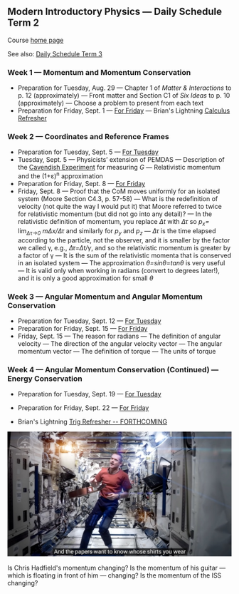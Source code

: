 ## Modern Introductory Physics &mdash; Daily Schedule Term 2

Course [home page](./)

See also: [Daily Schedule Term 3](./daily_schedule-term_3.html)

### Week 1 &mdash; Momentum and Momentum Conservation

* Preparation for Tuesday, Aug. 29 &mdash; Chapter 1 of *Matter &amp; Interactions* to p. 12 (approximately) &mdash; Front matter and Section C1 of *Six Ideas* to p. 10 (approximately) &mdash; Choose a problem to present from each text
* Preparation for Friday, Sept. 1 &mdash; [For Friday](./assignments/AssignmentFor2023-09-01.pdf) &mdash; Brian's Lightning [Calculus Refresher](./resources/CalculusRefresher.pdf)

### Week 2 &mdash; Coordinates and Reference Frames

* Preparation for Tuesday, Sept. 5 &mdash; [For Tuesday](./assignments/AssignmentFor2023-09-05.pdf)
* Tuesday, Sept. 5 &mdash; Physicists&rsquo; extension of PEMDAS &mdash; Description of the [Cavendish Experiment](./resources/CavendishExperiment.png) for measuring *G* &mdash; Relativistic momentum and the (1+&epsilon;)<sup>n</sup> approximation
* Preparation for Friday, Sept. 8 &mdash; [For Friday](./assignments/AssignmentFor2023-09-08.pdf)
* Friday, Sept. 8 &mdash; Proof that the CoM moves uniformly for an isolated system (Moore Section C4.3, p. 57-58) &mdash; What is the redefinition of velocity (not quite the way I would put it) that Moore referred to twice for relativistic momentum (but did not go into any detail)? &mdash; In the relativistic definition of momentum, you replace *&Delta;t* with *&Delta;&tau;* so *p<sub>x</sub>=* lim<sub>*&Delta;*&tau;*&rarr;0*</sub> *m&Delta;x/&Delta;&tau;* and similarly for *p<sub>y</sub>* and *p<sub>z</sub>* &mdash; *&Delta;&tau;* is the time elapsed according to the particle, not the observer, and it is smaller by the factor we called &gamma;, e.g., *&Delta;&tau;=&Delta;t/&gamma;*, and so the relativistic momentum is greater by a factor of &gamma; &mdash; It is the sum of the relativistic momenta that is conserved in an isolated system &mdash; The approximation *&theta;=*sin*&theta;=*tan*&theta;* is very useful &mdash; It is valid only when working in radians (convert to degrees later!), and it is only a good approximation for small *&theta;*

### Week 3 &mdash; Angular Momentum and Angular Momentum Conservation

* Preparation for Tuesday, Sept. 12 &mdash; [For Tuesday](./assignments/AssignmentFor2023-09-12.pdf)
* Preparation for Friday, Sept. 15 &mdash; [For Friday](./assignments/AssignmentFor2023-09-15.pdf)
* Friday, Sept. 15 &mdash; The reason for radians &mdash; The definition of angular velocity &mdash; The direction of the angular velocity vector &mdash; The angular momentum vector &mdash; The definition of torque &mdash; The units of torque

### Week 4 &mdash; Angular Momentum Conservation (Continued) &mdash; Energy Conservation

* Preparation for Tuesday, Sept. 19 &mdash; [For Tuesday](./assignments/AssignmentFor2023-09-19.pdf)
* Preparation for Friday, Sept. 22 &mdash; [For Friday](./assignments/AssignmentFor2023-09-22.pdf)

* Brian's Lightning [Trig Refresher -- FORTHCOMING](./resources/TrigRefresher.pdf)

![Chris Hadfield floating inside the ISS](./resources/ChrisHadfield.jpeg)

Is Chris Hadfield's momentum changing? Is the momentum of his guitar &mdash; which is floating in front of him &mdash; changing? Is the momentum of the ISS changing?
